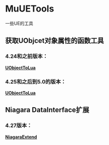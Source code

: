 # MuUETools
一些UE的工具

## 获取UObjcet对象属性的函数工具  

### 4.24和之前版本：  
[**UObjectToLua**](UObjectToLua/UE4/README.md)

### 4.25和之后到5.0的版本：  
[**UObjectToLua**](UObjectToLua/UE5/README.md)

## Niagara DataInterface扩展

### 4.27版本：   
[**NiagaraExtend**](NiagaraExtend/UE4/README.md)